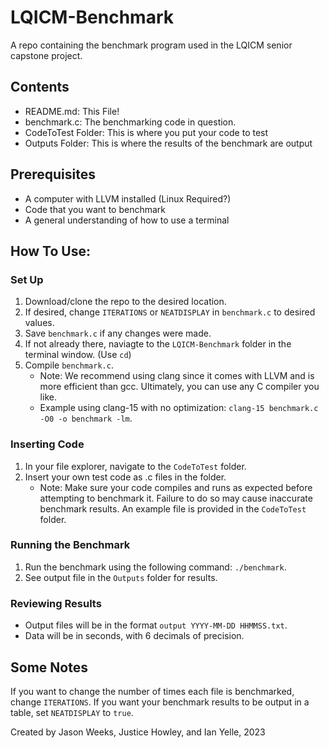 # LQICM-Benchmark
A repo containing the benchmark program used in the LQICM senior capstone project.

## Contents
- README.md: This File!
- benchmark.c: The benchmarking code in question.
- CodeToTest Folder: This is where you put your code to test
- Outputs Folder: This is where the results of the benchmark are output

## Prerequisites
- A computer with LLVM installed (Linux Required?)
- Code that you want to benchmark
- A general understanding of how to use a terminal

## How To Use:
### Set Up
1. Download/clone the repo to the desired location.
2. If desired, change `ITERATIONS` or `NEATDISPLAY` in `benchmark.c` to desired values.
4. Save `benchmark.c` if any changes were made.
5. If not already there, naviagte to the `LQICM-Benchmark` folder in the terminal window. (Use `cd`)
6. Compile `benchmark.c`.
    - Note: We recommend using clang since it comes with LLVM and is more efficient than gcc. Ultimately, you can use any C compiler you like.
    - Example using clang-15 with no optimization: `clang-15 benchmark.c -O0 -o benchmark -lm`.
### Inserting Code
1. In your file explorer, navigate to the `CodeToTest` folder.
2. Insert your own test code as .c files in the folder.
    - Note: Make sure your code compiles and runs as expected before attempting to benchmark it. Failure to do so may cause inaccurate benchmark results. An example file is provided in the `CodeToTest` folder.
### Running the Benchmark
1. Run the benchmark using the following command: `./benchmark`.
2. See output file in the `Outputs` folder for results.
### Reviewing Results
- Output files will be in the format `output YYYY-MM-DD HHMMSS.txt`.
- Data will be in seconds, with 6 decimals of precision.

## Some Notes
If you want to change the number of times each file is benchmarked, change `ITERATIONS`.
If you want your benchmark results to be output in a table, set `NEATDISPLAY` to `true`.

Created by Jason Weeks, Justice Howley, and Ian Yelle, 2023 
